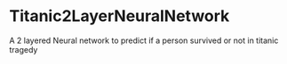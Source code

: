 # Titanic2LayerNeuralNetwork
A 2 layered Neural network to predict if a person survived or not in titanic tragedy

